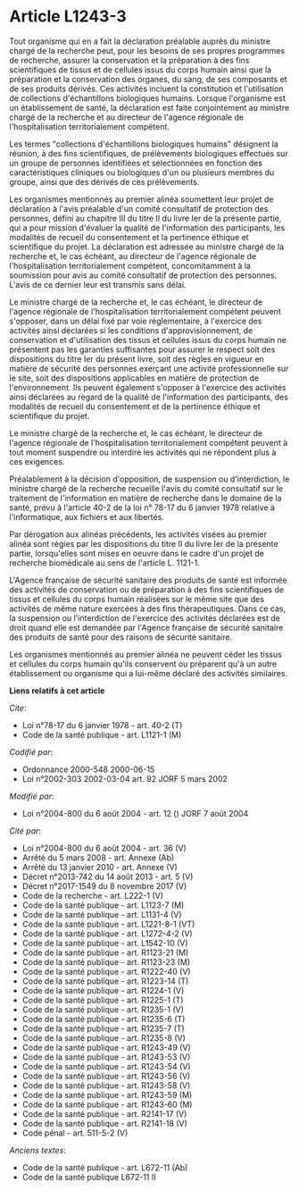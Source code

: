# Article L1243-3

Tout organisme qui en a fait la déclaration préalable auprès du ministre chargé de la recherche peut, pour les besoins de ses
propres programmes de recherche, assurer la conservation et la préparation à des fins scientifiques de tissus et de cellules
issus du corps humain ainsi que la préparation et la conservation des organes, du sang, de ses composants et de ses produits
dérivés. Ces activités incluent la constitution et l'utilisation de collections d'échantillons biologiques humains. Lorsque
l'organisme est un établissement de santé, la déclaration est faite conjointement au ministre chargé de la recherche et au
directeur de l'agence régionale de l'hospitalisation territorialement compétent.

Les termes "collections d'échantillons biologiques humains" désignent la réunion, à des fins scientifiques, de prélèvements
biologiques effectués sur un groupe de personnes identifiées et sélectionnées en fonction des caractéristiques cliniques ou
biologiques d'un ou plusieurs membres du groupe, ainsi que des dérivés de ces prélèvements.

Les organismes mentionnés au premier alinéa soumettent leur projet de déclaration à l'avis préalable d'un comité consultatif
de protection des personnes, défini au chapitre III du titre II du livre Ier de la présente partie, qui a pour mission
d'évaluer la qualité de l'information des participants, les modalités de recueil du consentement et la pertinence éthique et
scientifique du projet. La déclaration est adressée au ministre chargé de la recherche et, le cas échéant, au directeur de
l'agence régionale de l'hospitalisation territorialement compétent, concomitamment à la soumission pour avis au comité
consultatif de protection des personnes. L'avis de ce dernier leur est transmis sans délai.

Le ministre chargé de la recherche et, le cas échéant, le directeur de l'agence régionale de l'hospitalisation
territorialement compétent peuvent s'opposer, dans un délai fixé par voie réglementaire, à l'exercice des activités ainsi
déclarées si les conditions d'approvisionnement, de conservation et d'utilisation des tissus et cellules issus du corps
humain ne présentent pas les garanties suffisantes pour assurer le respect soit des dispositions du titre Ier du présent
livre, soit des règles en vigueur en matière de sécurité des personnes exerçant une activité professionnelle sur le site,
soit des dispositions applicables en matière de protection de l'environnement. Ils peuvent également s'opposer à l'exercice
des activités ainsi déclarées au regard de la qualité de l'information des participants, des modalités de recueil du
consentement et de la pertinence éthique et scientifique du projet.

Le ministre chargé de la recherche et, le cas échéant, le directeur de l'agence régionale de l'hospitalisation
territorialement compétent peuvent à tout moment suspendre ou interdire les activités qui ne répondent plus à ces exigences.

Préalablement à la décision d'opposition, de suspension ou d'interdiction, le ministre chargé de la recherche recueille
l'avis du comité consultatif sur le traitement de l'information en matière de recherche dans le domaine de la santé, prévu à
l'article 40-2 de la loi n° 78-17 du 6 janvier 1978 relative à l'informatique, aux fichiers et aux libertés.

Par dérogation aux alinéas précédents, les activités visées au premier alinéa sont régies par les dispositions du titre II du
livre Ier de la présente partie, lorsqu'elles sont mises en oeuvre dans le cadre d'un projet de recherche biomédicale au sens
de l'article L. 1121-1.

L'Agence française de sécurité sanitaire des produits de santé est informée des activités de conservation ou de préparation à
des fins scientifiques de tissus et cellules du corps humain réalisées sur le même site que des activités de même nature
exercées à des fins thérapeutiques. Dans ce cas, la suspension ou l'interdiction de l'exercice des activités déclarées est de
droit quand elle est demandée par l'Agence française de sécurité sanitaire des produits de santé pour des raisons de sécurité
sanitaire.

Les organismes mentionnés au premier alinéa ne peuvent céder les tissus et cellules du corps humain qu'ils conservent ou
préparent qu'à un autre établissement ou organisme qui a lui-même déclaré des activités similaires.

**Liens relatifs à cet article**

_Cite_:

  - Loi n°78-17 du 6 janvier 1978 - art. 40-2 (T)
  - Code de la santé publique - art. L1121-1 (M)

_Codifié par_:

  - Ordonnance 2000-548 2000-06-15
  - Loi n°2002-303 2002-03-04 art. 92 JORF 5 mars 2002

_Modifié par_:

  - Loi n°2004-800 du 6 août 2004 - art. 12 () JORF 7 août 2004

_Cité par_:

  - Loi n°2004-800 du 6 août 2004 - art. 36 (V)
  - Arrêté du 5 mars 2008 - art. Annexe (Ab)
  - Arrêté du 13 janvier 2010 - art. Annexe (V)
  - Décret n°2013-742 du 14 août 2013 - art. 5 (V)
  - Décret n°2017-1549 du 8 novembre 2017 (V)
  - Code de la recherche - art. L222-1 (V)
  - Code de la santé publique - art. L1123-7 (M)
  - Code de la santé publique - art. L1131-4 (V)
  - Code de la santé publique - art. L1221-8-1 (VT)
  - Code de la santé publique - art. L1272-4-2 (V)
  - Code de la santé publique - art. L1542-10 (V)
  - Code de la santé publique - art. R1123-21 (M)
  - Code de la santé publique - art. R1123-23 (M)
  - Code de la santé publique - art. R1222-40 (V)
  - Code de la santé publique - art. R1223-14 (T)
  - Code de la santé publique - art. R1224-1 (V)
  - Code de la santé publique - art. R1225-1 (T)
  - Code de la santé publique - art. R1235-1 (V)
  - Code de la santé publique - art. R1235-6 (T)
  - Code de la santé publique - art. R1235-7 (T)
  - Code de la santé publique - art. R1235-8 (V)
  - Code de la santé publique - art. R1243-49 (V)
  - Code de la santé publique - art. R1243-53 (V)
  - Code de la santé publique - art. R1243-54 (V)
  - Code de la santé publique - art. R1243-56 (V)
  - Code de la santé publique - art. R1243-58 (V)
  - Code de la santé publique - art. R1243-59 (M)
  - Code de la santé publique - art. R1243-60 (M)
  - Code de la santé publique - art. R2141-17 (V)
  - Code de la santé publique - art. R2141-18 (V)
  - Code pénal - art. 511-5-2 (V)

_Anciens textes_:

  - Code de la santé publique - art. L672-11 (Ab)
  - Code de la santé publique L672-11 II

